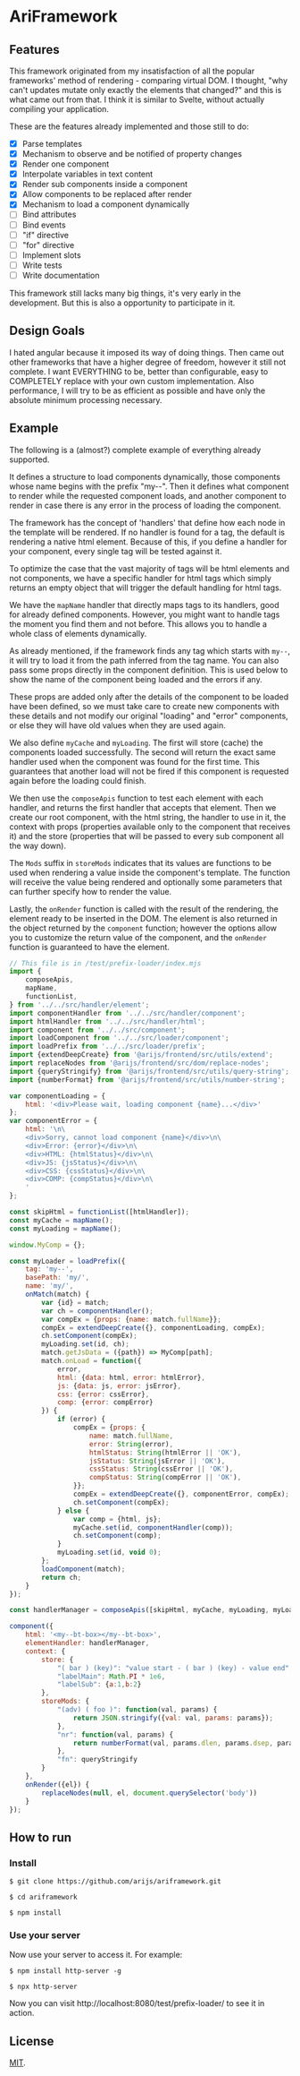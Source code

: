# AriFramework

## Features

This framework originated from my insatisfaction of all the popular frameworks' method of rendering - comparing virtual DOM. I thought, "why can't updates mutate only exactly the elements that changed?" and this is what came out from that. I think it is similar to Svelte, without actually compiling your application.

These are the features already implemented and those still to do:

- [x] Parse templates
- [x] Mechanism to observe and be notified of property changes
- [x] Render one component
- [x] Interpolate variables in text content
- [x] Render sub components inside a component
- [x] Allow components to be replaced after render
- [x] Mechanism to load a component dynamically
- [ ] Bind attributes
- [ ] Bind events
- [ ] "if" directive
- [ ] "for" directive
- [ ] Implement slots
- [ ] Write tests
- [ ] Write documentation

This framework still lacks many big things, it's very early in the development. But this is also a opportunity to participate in it.

## Design Goals

I hated angular because it imposed its way of doing things. Then came out other frameworks that have a higher degree of freedom, however it still not complete. I want EVERYTHING to be, better than configurable, easy to COMPLETELY replace with your own custom implementation. Also performance, I will try to be as efficient as possible and have only the absolute minimum processing necessary.

## Example

The following is a (almost?) complete example of everything already supported.

It defines a structure to load components dynamically, those components whose name begins with the prefix "my--". Then it defines what component to render while the requested component loads, and another component to render in case there is any error in the process of loading the component.

The framework has the concept of 'handlers' that define how each node in the template will be rendered. If no handler is found for a tag, the default is rendering a native html element. Because of this, if you define a handler for your component, every single tag will be tested against it.

To optimize the case that the vast majority of tags will be html elements and not components, we have a specific handler for html tags which simply returns an empty object that will trigger the default handling for html tags.

We have the `mapName` handler that directly maps tags to its handlers, good for already defined components. However, you might want to handle tags the moment you find them and not before. This allows you to handle a whole class of elements dynamically.

As already mentioned, if the framework finds any tag which starts with `my--`, it will try to load it from the path inferred from the tag name. You can also pass some props directly in the component definition. This is used below to show the name of the component being loaded and the errors if any.

These props are added only after the details of the component to be loaded have been defined, so we must take care to create new components with these details and not modify our original "loading" and "error" components, or else they will have old values when they are used again.

We also define `myCache` and `myLoading`. The first will store (cache) the components loaded successfully. The second will return the exact same handler used when the component was found for the first time. This guarantees that another load will not be fired if this component is requested again before the loading could finish.

We then use the `composeApis` function to test each element with each handler, and returns the first handler that accepts that element. Then we create our root component, with the html string, the handler to use in it, the context with props (properties available only to the component that receives it) and the store (properties that will be passed to every sub component all the way down).

The `Mods` suffix in `storeMods` indicates that its values are functions to be used when rendering a value inside the component's template. The function will receive the value being rendered and optionally some parameters that can further specify how to render the value.

Lastly, the `onRender` function is called with the result of the rendering, the element ready to be inserted in the DOM. The element is also returned in the object returned by the `component` function; however the options allow you to customize the return value of the component, and the `onRender` function is guaranteed to have the element.

```javascript
// This file is in /test/prefix-loader/index.mjs
import {
	composeApis,
	mapName,
	functionList,
} from '../../src/handler/element';
import componentHandler from '../../src/handler/component';
import htmlHandler from '../../src/handler/html';
import component from '../../src/component';
import loadComponent from '../../src/loader/component';
import loadPrefix from '../../src/loader/prefix';
import {extendDeepCreate} from '@arijs/frontend/src/utils/extend';
import replaceNodes from '@arijs/frontend/src/dom/replace-nodes';
import {queryStringify} from '@arijs/frontend/src/utils/query-string';
import {numberFormat} from '@arijs/frontend/src/utils/number-string';

var componentLoading = {
	html: '<div>Please wait, loading component {name}...</div>'
};
var componentError = {
	html: '\n\
	<div>Sorry, cannot load component {name}</div>\n\
	<div>Error: {error}</div>\n\
	<div>HTML: {htmlStatus}</div>\n\
	<div>JS: {jsStatus}</div>\n\
	<div>CSS: {cssStatus}</div>\n\
	<div>COMP: {compStatus}</div>\n\
	'
};

const skipHtml = functionList([htmlHandler]);
const myCache = mapName();
const myLoading = mapName();

window.MyComp = {};

const myLoader = loadPrefix({
	tag: 'my--',
	basePath: 'my/',
	name: 'my/',
	onMatch(match) {
		var {id} = match;
		var ch = componentHandler();
		var compEx = {props: {name: match.fullName}};
		compEx = extendDeepCreate({}, componentLoading, compEx);
		ch.setComponent(compEx);
		myLoading.set(id, ch);
		match.getJsData = ({path}) => MyComp[path];
		match.onLoad = function({
			error,
			html: {data: html, error: htmlError},
			js: {data: js, error: jsError},
			css: {error: cssError},
			comp: {error: compError}
		}) {
			if (error) {
				compEx = {props: {
					name: match.fullName,
					error: String(error),
					htmlStatus: String(htmlError || 'OK'),
					jsStatus: String(jsError || 'OK'),
					cssStatus: String(cssError || 'OK'),
					compStatus: String(compError || 'OK'),
				}};
				compEx = extendDeepCreate({}, componentError, compEx);
				ch.setComponent(compEx);
			} else {
				var comp = {html, js};
				myCache.set(id, componentHandler(comp));
				ch.setComponent(comp);
			}
			myLoading.set(id, void 0);
		};
		loadComponent(match);
		return ch;
	}
});

const handlerManager = composeApis([skipHtml, myCache, myLoading, myLoader]);

component({
	html: '<my--bt-box></my--bt-box>',
	elementHandler: handlerManager,
	context: {
		store: {
			"( bar ) (key)": "value start - ( bar ) (key) - value end",
			"labelMain": Math.PI * 1e6,
			"labelSub": {a:1,b:2}
		},
		storeMods: {
			"(adv) ( foo )": function(val, params) {
				return JSON.stringify({val: val, params: params});
			},
			"nr": function(val, params) {
				return numberFormat(val, params.dlen, params.dsep, params.gsep, params.glen);
			},
			"fn": queryStringify
		}
	},
	onRender({el}) {
		replaceNodes(null, el, document.querySelector('body'))
	}
});
```

## How to run

### Install

```
$ git clone https://github.com/arijs/ariframework.git

$ cd ariframework

$ npm install
```

### Use your server

Now use your server to access it. For example:

```
$ npm install http-server -g

$ npx http-server
```

Now you can visit http://localhost:8080/test/prefix-loader/ to see it in action.

## License

[MIT](LICENSE).
